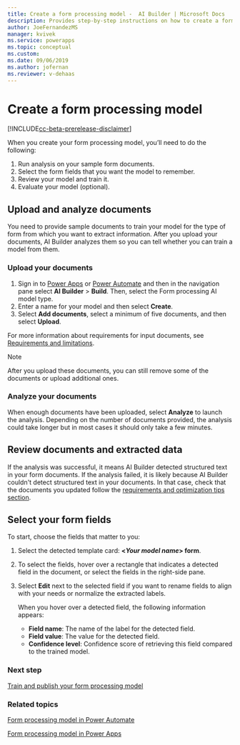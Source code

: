 ```yaml
---
title: Create a form processing model -  AI Builder | Microsoft Docs
description: Provides step-by-step instructions on how to create a form processing model in AI Builder.
author: JoeFernandezMS
manager: kvivek
ms.service: powerapps
ms.topic: conceptual
ms.custom: 
ms.date: 09/06/2019
ms.author: jofernan
ms.reviewer: v-dehaas
---
```


# Create a form processing model

[!INCLUDE[cc-beta-prerelease-disclaimer](./includes/cc-beta-prerelease-disclaimer.md)]

When  you create your form processing model, you’ll need to do the following:

1. Run analysis on your sample form documents.
2. Select the form fields that you want the model to remember.
3. Review your model and train it.
4. Evaluate your model (optional).

## Upload and analyze documents

You need to provide sample documents to train your model for the type of form from which you want to extract information. After you upload your documents, AI Builder analyzes them so you can tell whether you can train a model from them.

### Upload your documents

1. Sign in to [Power Apps](https://web.powerapps.com) or [Power Automate](https://flow.microsoft.com) and then in the navigation pane select **AI Builder** > **Build**. Then, select the Form processing AI model type.
2. Enter a name for your model and then select **Create**. 
3. Select **Add documents**, select a minimum of five documents, and then select **Upload**.

For more information about requirements for input documents, see [Requirements and limitations](form-processing-model-requirements.md).

> [!NOTE] 
> After you upload these documents, you can still remove some of the documents or upload additional ones.

### Analyze your documents

When enough documents have been uploaded, select **Analyze** to launch the analysis. Depending on the number of documents provided, the analysis could take longer but in most cases it should only take a few minutes.

## Review documents and extracted data

If the analysis was successful, it means AI Builder detected structured text in your form documents. If the analysis failed, it is likely because AI Builder couldn't detect structured text in your documents. In that case, check that the documents you updated follow the [requirements and optimization tips section](https://docs.microsoft.com/ai-builder/form-processing-model-requirements).

## Select your form fields

To start, choose the fields that matter to you:

 1. Select the detected template card: **\<*Your model name*> form**.
 1. To select the fields, hover over a rectangle that indicates a detected field in the document, or select the fields in the right-side pane.
 1. Select **Edit** next to the selected field if you want to rename fields to align with your needs or normalize the extracted labels.

    When you hover over a detected field, the following information appears:

    - **Field name**: The name of the label for the detected field.
    - **Field value**: The value for the detected field.
    - **Confidence level**: Confidence score of retrieving this field compared to the trained model.

### Next step

[Train and publish your form processing model](form-processing-train.md)

### Related topics

[Form processing model in Power Automate](form-processing-model-in-flow.md)

[Form processing model in Power Apps](form-processor-component-in-powerapps.md)
